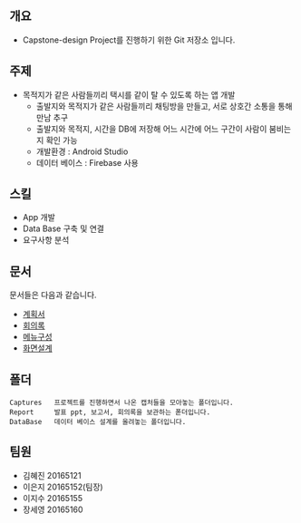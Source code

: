 ## 개요
- Capstone-design Project를 진행하기 위한 Git 저장소 입니다.

## 주제
- 목적지가 같은 사람들끼리 택시를 같이 탈 수 있도록 하는 앱 개발
  - 출발지와 목적지가 같은 사람들끼리 채팅방을 만들고, 서로 상호간 소통을 통해 만남 추구
  - 출발지와 목적지, 시간을 DB에 저장해 어느 시간에 어느 구간이 사람이 붐비는지 확인 가능
  - 개발환경 : Android Studio
  - 데이터 베이스 : Firebase 사용
  
## 스킬
- App 개발
- Data Base 구축 및 연결
- 요구사항 분석

## 문서
문서들은 다음과 같습니다.
- [계획서](https://github.com/seoyo1/Capstone-design/blob/master/Report/ReadMe.md)
- [회의록](https://github.com/seoyo1/Capstone-design/blob/master/Report/20190311%20%EC%BA%A1%EC%8A%A4%ED%86%A4%EB%94%94%EC%9E%90%EC%9D%B8_%ED%9A%8C%EC%9D%98%EB%A1%9D.docx)
- [메뉴구성](https://github.com/seoyo1/Capstone-design/blob/master/Report/%EB%A9%94%EB%89%B4%EA%B5%AC%EC%84%B1.xlsx)
- [화면설계](https://github.com/seoyo1/Capstone-design/blob/master/Report/%ED%99%94%EB%A9%B4%EC%84%A4%EA%B3%84(%ED%95%98%EB%8A%98%EB%B3%B4%EA%B8%B0%EC%A1%B0).ppt)

## 폴더
```
Captures   프로젝트를 진행하면서 나온 캡처들을 모아놓는 폴더입니다.
Report     발표 ppt, 보고서, 회의록을 보관하는 폳더입니다.
DataBase   데이터 베이스 설계를 올려놓는 폴더입니다.

```

## 팀원
- 김혜진 20165121
- 이은지 20165152(팀장)
- 이지수 20165155
- 장세영 20165160
